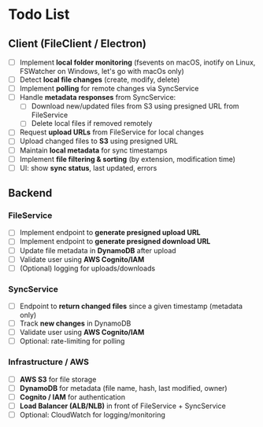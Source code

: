 # Todo List

## Client (FileClient / Electron)

- [ ] Implement **local folder monitoring** (fsevents on macOS, inotify on Linux, FSWatcher on Windows, let's go with macOs only)
- [ ] Detect **local file changes** (create, modify, delete)
- [ ] Implement **polling** for remote changes via SyncService
- [ ] Handle **metadata responses** from SyncService:
  - [ ] Download new/updated files from S3 using presigned URL from FileService
  - [ ] Delete local files if removed remotely
- [ ] Request **upload URLs** from FileService for local changes
- [ ] Upload changed files to **S3** using presigned URL
- [ ] Maintain **local metadata** for sync timestamps
- [ ] Implement **file filtering & sorting** (by extension, modification time)
- [ ] UI: show **sync status**, last updated, errors

## Backend

### FileService

- [ ] Implement endpoint to **generate presigned upload URL**
- [ ] Implement endpoint to **generate presigned download URL**
- [ ] Update file metadata in **DynamoDB** after upload
- [ ] Validate user using **AWS Cognito/IAM**
- [ ] (Optional) logging for uploads/downloads

### SyncService

- [ ] Endpoint to **return changed files** since a given timestamp (metadata only)
- [ ] Track **new changes** in DynamoDB
- [ ] Validate user using **AWS Cognito/IAM**
- [ ] Optional: rate-limiting for polling

### Infrastructure / AWS

- [ ] **AWS S3** for file storage
- [ ] **DynamoDB** for metadata (file name, hash, last modified, owner)
- [ ] **Cognito / IAM** for authentication
- [ ] **Load Balancer (ALB/NLB)** in front of FileService + SyncService
- [ ] Optional: CloudWatch for logging/monitoring

